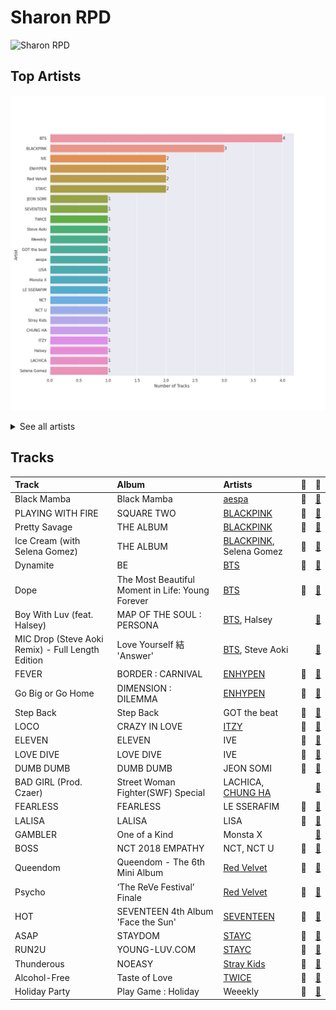 # Sharon RPD


<img src="https://mosaic.scdn.co/640/ab67616d0000b273830de2e836036f181df598d0ab67616d0000b273af2fda9fb591d43c355c2ac3ab67616d0000b273cc6f76f75551af499b5cd0cbab67616d0000b273da343b21617aac0c57e332bb" alt="Sharon RPD" width="100" />

## Top Artists

![Bar chart of top 24 artists in Sharon RPD](../images/playlists/sharon_rpd/artists.png)


<details>
<summary>See all artists</summary>

|   Number of Tracks | Artist                                 | 🔗                                                           |
|-------------------:|:---------------------------------------|:------------------------------------------------------------|
|                  4 | [BTS](../artists/bts.md)               | [🔗](https://open.spotify.com/artist/3Nrfpe0tUJi4K4DXYWgMUX) |
|                  3 | [BLACKPINK](../artists/blackpink.md)   | [🔗](https://open.spotify.com/artist/41MozSoPIsD1dJM0CLPjZF) |
|                  2 | IVE                                    | [🔗](https://open.spotify.com/artist/6RHTUrRF63xao58xh9FXYJ) |
|                  2 | [ENHYPEN](../artists/enhypen.md)       | [🔗](https://open.spotify.com/artist/5t5FqBwTcgKTaWmfEbwQY9) |
|                  2 | [Red Velvet](../artists/red_velvet.md) | [🔗](https://open.spotify.com/artist/1z4g3DjTBBZKhvAroFlhOM) |
|                  2 | [STAYC](../artists/stayc.md)           | [🔗](https://open.spotify.com/artist/01XYiBYaoMJcNhPokrg0l0) |
|                  1 | JEON SOMI                              | [🔗](https://open.spotify.com/artist/7zYj9S9SdIunYCfSm7vzAR) |
|                  1 | [SEVENTEEN](../artists/seventeen.md)   | [🔗](https://open.spotify.com/artist/7nqOGRxlXj7N2JYbgNEjYH) |
|                  1 | [TWICE](../artists/twice.md)           | [🔗](https://open.spotify.com/artist/7n2Ycct7Beij7Dj7meI4X0) |
|                  1 | Steve Aoki                             | [🔗](https://open.spotify.com/artist/77AiFEVeAVj2ORpC85QVJs) |
|                  1 | Weeekly                                | [🔗](https://open.spotify.com/artist/73B9bjqS2Z5KLXNGqXf64m) |
|                  1 | GOT the beat                           | [🔗](https://open.spotify.com/artist/6uNxlIP5lzPFf0BHuELOuX) |
|                  1 | [aespa](../artists/aespa.md)           | [🔗](https://open.spotify.com/artist/6YVMFz59CuY7ngCxTxjpxE) |
|                  1 | LISA                                   | [🔗](https://open.spotify.com/artist/5L1lO4eRHmJ7a0Q6csE5cT) |
|                  1 | Monsta X                               | [🔗](https://open.spotify.com/artist/4TnGh5PKbSjpYqpIdlW5nz) |
|                  1 | LE SSERAFIM                            | [🔗](https://open.spotify.com/artist/4SpbR6yFEvexJuaBpgAU5p) |
|                  1 | NCT                                    | [🔗](https://open.spotify.com/artist/48eO052eSDcn8aTxiv6QaG) |
|                  1 | NCT U                                  | [🔗](https://open.spotify.com/artist/3paGCCtX1Xr4Gx53mSeZuQ) |
|                  1 | [Stray Kids](../artists/stray_kids.md) | [🔗](https://open.spotify.com/artist/2dIgFjalVxs4ThymZ67YCE) |
|                  1 | [CHUNG HA](../artists/chung_ha.md)     | [🔗](https://open.spotify.com/artist/2PSJ6YriU7JsFucxACpU7Y) |
|                  1 | [ITZY](../artists/itzy.md)             | [🔗](https://open.spotify.com/artist/2KC9Qb60EaY0kW4eH68vr3) |
|                  1 | Halsey                                 | [🔗](https://open.spotify.com/artist/26VFTg2z8YR0cCuwLzESi2) |
|                  1 | LACHICA                                | [🔗](https://open.spotify.com/artist/0vqjEQRfmE1Sov92UQRJMp) |
|                  1 | Selena Gomez                           | [🔗](https://open.spotify.com/artist/0C8ZW7ezQVs4URX5aX7Kqx) |

</details>


## Tracks

| Track                                             | Album                                            | Artists                                            | 💚   | 🔗                                                          |
|:--------------------------------------------------|:-------------------------------------------------|:---------------------------------------------------|:----|:-----------------------------------------------------------|
| Black Mamba                                       | Black Mamba                                      | [aespa](../artists/aespa.md)                       | 💚   | [🔗](https://open.spotify.com/track/1t2qYCAjUAoGfeFeoBlK51) |
| PLAYING WITH FIRE                                 | SQUARE TWO                                       | [BLACKPINK](../artists/blackpink.md)               | 💚   | [🔗](https://open.spotify.com/track/7qmvLmX9tyaTiBAVNI6YEn) |
| Pretty Savage                                     | THE ALBUM                                        | [BLACKPINK](../artists/blackpink.md)               | 💚   | [🔗](https://open.spotify.com/track/1XnpzbOGptRwfJhZgLbmSr) |
| Ice Cream (with Selena Gomez)                     | THE ALBUM                                        | [BLACKPINK](../artists/blackpink.md), Selena Gomez | 💚   | [🔗](https://open.spotify.com/track/4JUPEh2DVSXFGExu4Uxevz) |
| Dynamite                                          | BE                                               | [BTS](../artists/bts.md)                           | 💚   | [🔗](https://open.spotify.com/track/5QDLhrAOJJdNAmCTJ8xMyW) |
| Dope                                              | The Most Beautiful Moment in Life: Young Forever | [BTS](../artists/bts.md)                           | 💚   | [🔗](https://open.spotify.com/track/4o3Ao6wY5fbJR32fQKabfQ) |
| Boy With Luv (feat. Halsey)                       | MAP OF THE SOUL : PERSONA                        | [BTS](../artists/bts.md), Halsey                   |     | [🔗](https://open.spotify.com/track/4a9tbd947vo9K8Vti9JwcI) |
| MIC Drop (Steve Aoki Remix) - Full Length Edition | Love Yourself 結 'Answer'                         | [BTS](../artists/bts.md), Steve Aoki               |     | [🔗](https://open.spotify.com/track/01380RE6UfsPSdiUIwrCoH) |
| FEVER                                             | BORDER : CARNIVAL                                | [ENHYPEN](../artists/enhypen.md)                   | 💚   | [🔗](https://open.spotify.com/track/0UzymivvUH5s8z4PeWZJaK) |
| Go Big or Go Home                                 | DIMENSION : DILEMMA                              | [ENHYPEN](../artists/enhypen.md)                   | 💚   | [🔗](https://open.spotify.com/track/6IqKFke4ZhKbGYULllEezY) |
| Step Back                                         | Step Back                                        | GOT the beat                                       | 💚   | [🔗](https://open.spotify.com/track/3LCwQoTrdQgHsGJE5gGVqx) |
| LOCO                                              | CRAZY IN LOVE                                    | [ITZY](../artists/itzy.md)                         | 💚   | [🔗](https://open.spotify.com/track/56Yxkm62GtEpnPyG7TvwLY) |
| ELEVEN                                            | ELEVEN                                           | IVE                                                | 💚   | [🔗](https://open.spotify.com/track/7n2FZQsaLb7ZRfRPfEeIvr) |
| LOVE DIVE                                         | LOVE DIVE                                        | IVE                                                | 💚   | [🔗](https://open.spotify.com/track/0Q5VnK2DYzRyfqQRJuUtvi) |
| DUMB DUMB                                         | DUMB DUMB                                        | JEON SOMI                                          | 💚   | [🔗](https://open.spotify.com/track/0dnkOK5hGUCmIJ7FDF0yHz) |
| BAD GIRL (Prod. Czaer)                            | Street Woman Fighter(SWF) Special                | LACHICA, [CHUNG HA](../artists/chung_ha.md)        |     | [🔗](https://open.spotify.com/track/4yCQYX8eKL1XYJmGglSV1A) |
| FEARLESS                                          | FEARLESS                                         | LE SSERAFIM                                        | 💚   | [🔗](https://open.spotify.com/track/296nXCOv97WJNRWzIBQnoj) |
| LALISA                                            | LALISA                                           | LISA                                               | 💚   | [🔗](https://open.spotify.com/track/7uQZVznj0uQOGC9KhV2Mg6) |
| GAMBLER                                           | One of a Kind                                    | Monsta X                                           |     | [🔗](https://open.spotify.com/track/1Zsy7gMUcHDhxC0bbyZmC2) |
| BOSS                                              | NCT 2018 EMPATHY                                 | NCT, NCT U                                         | 💚   | [🔗](https://open.spotify.com/track/0ErzcmZ2gIwX7X0xSMQPix) |
| Queendom                                          | Queendom - The 6th Mini Album                    | [Red Velvet](../artists/red_velvet.md)             | 💚   | [🔗](https://open.spotify.com/track/6SpPr7K4YQ2wp8jU6uOTmQ) |
| Psycho                                            | ‘The ReVe Festival’ Finale                       | [Red Velvet](../artists/red_velvet.md)             | 💚   | [🔗](https://open.spotify.com/track/3CYH422oy1cZNoo0GTG1TK) |
| HOT                                               | SEVENTEEN 4th Album 'Face the Sun'               | [SEVENTEEN](../artists/seventeen.md)               | 💚   | [🔗](https://open.spotify.com/track/6I2tqFhk8tq69iursYxuxd) |
| ASAP                                              | STAYDOM                                          | [STAYC](../artists/stayc.md)                       | 💚   | [🔗](https://open.spotify.com/track/5BXr7hYZQOeRttkeWYTq5S) |
| RUN2U                                             | YOUNG-LUV.COM                                    | [STAYC](../artists/stayc.md)                       | 💚   | [🔗](https://open.spotify.com/track/3gFcGnU4kTdMYLXDjH1TK8) |
| Thunderous                                        | NOEASY                                           | [Stray Kids](../artists/stray_kids.md)             | 💚   | [🔗](https://open.spotify.com/track/0nwTMzpatarzvLvtwwzdCt) |
| Alcohol-Free                                      | Taste of Love                                    | [TWICE](../artists/twice.md)                       | 💚   | [🔗](https://open.spotify.com/track/0BTaaKT4RMbs5M73tOHX5Y) |
| Holiday Party                                     | Play Game : Holiday                              | Weeekly                                            | 💚   | [🔗](https://open.spotify.com/track/1oVEVmVaI590kt8bCZ90uU) |
